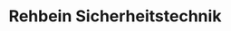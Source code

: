 ---
title: "Rehbein Sicherheitstechnik"
url: /berlin/rehbein-sicherheitstechnik/
shop: Schlüsseldienst
---